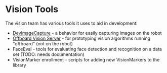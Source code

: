 # Vision Tools

The vision team has various tools it uses to aid in development:

* [DevImageCapture](DevImgeCapture.md) - a behavior for easily capturing images on the robot
* [Offboard Vision Server](Offboard%20Vision%20Server.md) - for prototyping vision algorithms running "offboard" (not on the robot)
* FaceEval - tools for evaluating face detection and recognition on a data set (TODO: needs documentation)
* VisionMarker enrollment - scripts for adding new VisionMarkers to the library